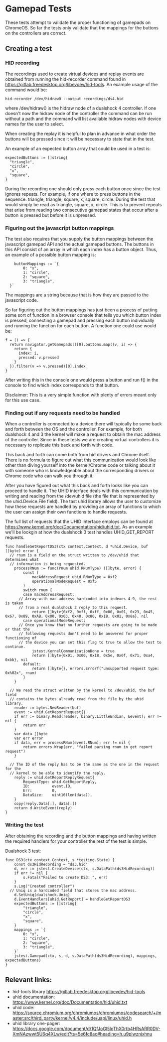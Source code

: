 # Gamepad Tests

These tests attempt to validate the proper functioning of gamepads on ChromeOS.
So far the tests only validate that the mappings for the buttons on the
controllers are correct.

## Creating a test

### HID recording

The recordings used to create virtual devices and replay events are obtained
from running the hid-recorder command found in
https://gitlab.freedesktop.org/libevdev/hid-tools. An example usage of the
command would be:

`hid-recorder /dev/hidraw0 --output recordings/ds4.hid`

where /dev/hidraw0 is the hidraw node of a dualshock 4 controller. If one
doesn't now the hidraw node of the controller the command can be run without a
path and the command will list available hidraw nodes with device names for the
user to select.

When creating the replay it is helpful to plan in advance in what order the
buttons will be pressed since it will be necessary to state that in the test.

An example of an expected button array that could be used in a test is:

```
expectedButtons := []string{
  "triangle",
  "circle",
  "x",
  "square",
}
```

During the recording one should only press each button once since the test
ignores repeats. For example, if one where to press buttons in the sequence.
triangle, triangle, square, x, square, circle. During the test that would simply
be read as triangle, square, x, circle. This is to prevent repeats that arise
from reading two consecutive gamepad states that occur after a button is pressed
but before it is unpressed.

### Figuring out the javascript button mappings

The test also requires that you supply the button mappings between the
javascript gamepad API and the actual gamepad buttons. The buttons in this API
consist of an array in which each index has a button object. Thus, an example of
a possible button mapping is:

```
	buttonMappings := `{
		0: "x",
		1: "circle",
		2: "square",
		3: "triangle",
  }`
```

The mappings are a string because that is how they are passed to the javascript
code.

So far figuring out the button mappings has just been a process of putting some
sort of function in a browser console that tells you which button index is
pressed, connecting a gamepad and pressing each button individually and running
the function for each button. A function one could use would be:

```
f = () => {
  return navigator.getGamepads()[0].buttons.map((v, i) => { 
    return {
      index: i,
      pressed: v.pressed
    }
  }).filter(v => v.pressed)[0].index
}
```

After writing this in the console one would press a button and run f() in the
console to find which index corresponds to that button.

Disclaimer: This is a very simple function with plenty of errors meant only for
this use case.

### Finding out if any requests need to be handled

When a controller is connected to a device there will typically be some back and
forth between the OS and the controller. For example, for both dualshock 4 and 3
the kernel will make a request to obtain the mac address of the controller.
Since in these tests we are creating virtual controllers it is necessary to
replicate this back and forth with code.

This back and forth can come both from hid drivers and Chrome itself. There is
no formula to figure out what this communication would look like other than
diving yourself into the kernel/Chrome code or talking about it with someone who
is knowledgeable about the corresponding drivers or Chrome code who can walk you
through it.

After you have figured out what this back and forth looks like you can proceed to
handle it. The UHID interface deals with this communication by writing and
reading from the /dev/uhid file (the file that is represented by the
uhid.Device.File field). The tast uhid library allows the user to customize how
these requests are handled by providing an array of functions to which the user
can assign their own functions to handle requests.

The full list of requests that the UHID interface employs can be found at
https://www.kernel.org/doc/Documentation/hid/uhid.txt. As an example we'll be
lookgin at how the dualshock 3 test handles UHID_GET_REPORT requests.

```
func handleGetReportDS3(ctx context.Context, d *uhid.Device, buf []byte) error {
  // rnum is a field on the struct written to /dev/uhid that determines what
  // information is being requested.
	processRNum := func(rnum uhid.RNumType) ([]byte, error) {
		const (
			macAddressRequest uhid.RNumType = 0xf2
			operationalModeRequest = 0xf5
		)
		switch rnum {
		case macAddressRequest:
      // Array with mac address hardcoded into indexes 4-9, the rest is taken
      // from a real dualshock 3 reply to this request.
			return []byte{0xf2, 0xff, 0xff, 0x00, 0x01, 0x23, 0x45, 0x67, 0x89, 0xAB, 0x00, 0x03, 0x40, 0x80, 0x18, 0x01, 0x8a}, nil
		case operationalModeRequest:
      // Once you know that no further requests are going to be made or that the
      // following requests don't need to be answered for proper functioning of
      // the device you can set this flag to true to allow the test to continue.
			jstest.KernelCommunicationDone = true
			return []byte{0x01, 0x00, 0x18, 0x5e, 0x0f, 0x71, 0xa4, 0xbb}, nil
		default:
			return []byte{}, errors.Errorf("unsupported request type: 0x%02x", rnum)
		}
	}

  // We read the struct written by the kernel to /dev/uhid, the buf field
  // contains the bytes already read from the file by the uhid library.
	reader := bytes.NewReader(buf)
	event := uhid.GetReportRequest{}
	if err := binary.Read(reader, binary.LittleEndian, &event); err != nil {
		return err
	}
	var data []byte
	var err error
	if data, err = processRNum(event.RNum); err != nil {
		return errors.Wrap(err, "failed parsing rnum in get report request")
	}

  // The ID of the reply has to be the same as the one in the request for the
  // kernel to be able to identify the reply.
	reply := uhid.GetReportReplyRequest{
		RequestType: uhid.GetReportReply,
		ID:          event.ID,
		Err:         0,
		DataSize:    uint16(len(data)),
	}
	copy(reply.Data[:], data[:])
	return d.WriteEvent(reply)
}
```

### Writing the test

After obtaining the recording and the button mappings and having written the
required handlers for your controller the rest of the test is simple.

Dualshock 3 test:

```
func DS3(ctx context.Context, s *testing.State) {
	const ds3HidRecording = "ds3.hid"
	d, err := jstest.CreateDevice(ctx, s.DataPath(ds3HidRecording))
	if err != nil {
		s.Fatal("Failed to create DS3: ", err)
	}
	s.Log("Created controller")
  // Uniq is a hardcoded field that stores the mac address.
	d.SetUniq(dualshock.Uniq)
	d.EventHandlers[uhid.GetReport] = handleGetReportDS3
	expectedButtons := []string{
		"triangle",
		"circle",
		"x",
		"square",
	}
	mappings := `{
		0: "x",
		1: "circle",
		2: "square",
		3: "triangle",
	}`
	jstest.Gamepad(ctx, s, d, s.DataPath(ds3HidRecording), mappings, expectedButtons)
}
```

## Relevant links:

* hid-tools library https://gitlab.freedesktop.org/libevdev/hid-tools
* uhid documentation: https://www.kernel.org/doc/Documentation/hid/uhid.txt
* uhid code: https://source.chromium.org/chromiumos/chromiumos/codesearch/+/master:src/third_party/kernel/v4.4/include/uapi/linux/uhid.h
* uhid library one-pager: https://docs.google.com/document/d/1QfJoGl5lqThX0rtb4HRsARR0DV-XmNAzwwt5U6q4XLw/edit?ts=5e6fc8ac#heading=h.u9plwznjxhnu
